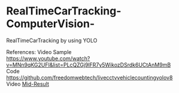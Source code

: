 # RealTimeCarTracking-ComputerVision-
RealTimeCarTracking by using YOLO

References:
Video Sample  
https://www.youtube.com/watch?v=MNn9qKG2UFI&list=PLcQZGj9lFR7y5WikozDSrdk6UCtAnM9mB  
Code  
https://github.com/freedomwebtech/livecctvvehiclecountingyolov8  
Video
[Mid-Result](https://www.youtube.com/watch?v=eAjO0wlmNL0)
